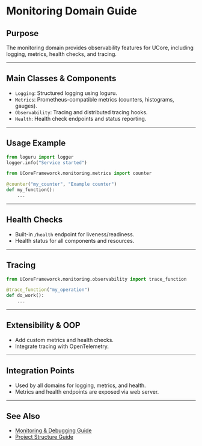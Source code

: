 # Monitoring Domain Guide

## Purpose

The monitoring domain provides observability features for UCore, including logging, metrics, health checks, and tracing.

---

## Main Classes & Components

- `Logging`: Structured logging using loguru.
- `Metrics`: Prometheus-compatible metrics (counters, histograms, gauges).
- `Observability`: Tracing and distributed tracing hooks.
- `Health`: Health check endpoints and status reporting.

---

## Usage Example

```python
from loguru import logger
logger.info("Service started")

from UCoreFrameworck.monitoring.metrics import counter

@counter("my_counter", "Example counter")
def my_function():
    ...
```

---

## Health Checks

- Built-in `/health` endpoint for liveness/readiness.
- Health status for all components and resources.

---

## Tracing

```python
from UCoreFrameworck.monitoring.observability import trace_function

@trace_function("my_operation")
def do_work():
    ...
```

---

## Extensibility & OOP

- Add custom metrics and health checks.
- Integrate tracing with OpenTelemetry.

---

## Integration Points

- Used by all domains for logging, metrics, and health.
- Metrics and health endpoints are exposed via web server.

---

## See Also

- [Monitoring & Debugging Guide](monitoring-debugging-guide.md)
- [Project Structure Guide](project-structure-guide.md)
